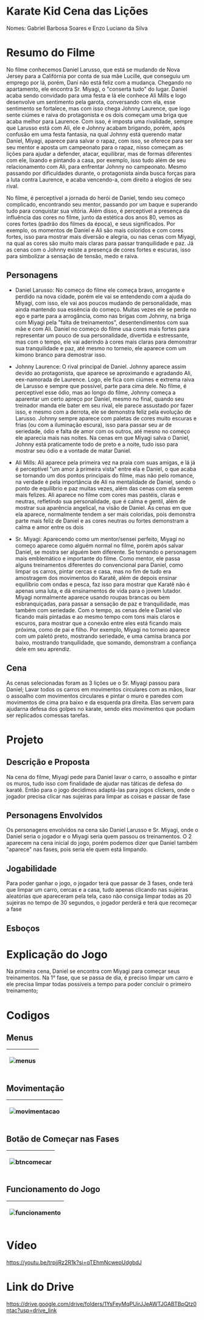 # Karate Kid Cena das Lições
Nomes: Gabriel Barbosa Soares e Enzo Luciano da Silva

# Resumo do Filme

No filme conhecemos Daniel Larusso, que está se mudando de Nova Jersey para a Califórnia por conta de sua mãe Lucille, que conseguiu um emprego por lá, porém, Dani não está feliz com a mudança. Chegando no apartamento, ele encontra Sr. Miyagi, o "conserta tudo" do lugar. Daniel acaba sendo convidado para uma festa e lá ele conhece Ali Mills e logo desenvolve um sentimento pela garota, conversando com ela, esse sentimento se fortalece, mas com isso chega Johnny Laurence, que logo sente ciúmes e raiva do protagonista e os dois começam uma briga que acaba melhor para Laurence. Com isso, é imposta uma rivalidade, sempre que Larusso está com Ali, ele e Johnny acabam brigando, porém, após confusão em uma festa fantasia, na qual Johnny está querendo matar Daniel, Miyagi, aparece para salvar o rapaz, com isso, se oferece para ser seu mentor e aposta um campeonato para o rapaz, nisso começam as lições para ajudar a defender, atacar, equilibrar, mas de formas diferentes com ele, lixando e pintando a casa, por exemplo, isso tudo além de seu relacionamento com Ali, para enfrentar Johnny no campeonato. Mesmo passando por dificuldades durante, o protagonista ainda busca forças para a luta contra Laurence, e acaba vencendo-a, com direito a elogios de seu rival.

No filme, é perceptível a jornada do herói de Daniel, tendo seu começo complicado, encontrando seu mentor, passando por um baque e superando tudo para conquistar sua vitória. Além disso, é perceptível a presença da influência das cores no filme, junto da estética dos anos 80, vemos as cores fortes (padrão dos filmes da época), e seus significados. Por exemplo, os momentos de Daniel e Ali são mais coloridos e com cores fortes, isso para mostrar mais diversão e alegria, ou nas cenas com Miyagi, na qual as cores são muito mais claras para passar tranquilidade e paz. Já as cenas com o Johnny existe a presença de cores fortes e escuras, isso para simbolizar a sensação de tensão, medo e raiva.

## Personagens

- Daniel Larusso: No começo do filme ele começa bravo, arrogante e perdido na nova cidade, porém ele vai se entendendo com a ajuda do Miyagi, com isso, ele vai aos poucos mudando de personalidade, mas ainda mantendo sua essência do começo. Muitas vezes ele se perde no ego e parte para a arrogância, como nas brigas com Johnny, na briga com Miyagi pela "falta de treinamentos", desentendimentos com sua mãe e com Ali.
Daniel no começo do filme usa cores mais fortes para representar um pouco de sua personalidade, divertida e estressante, mas com o tempo, ele vai aderindo à cores mais claras para demonstrar sua tranquilidade e paz, até mesmo no torneio, ele aparece com um kimono branco para demostrar isso.

- Johnny Laurence: O rival principal de Daniel. Johnny aparece assim devido ao protagonista, que aparece se aproximando e agradando Ali, eex-namorada de Laurence. Logo, ele fica com ciúmes e extrema raiva de Larusso e sempre que possível, parte para cima dele. No filme, é perceptível esse ódio, mas ao longo do filme, Johnny começa a aparentar um certo apreço por Daniel, mesmo no final, quando seu treinador manda ele bater em seu rival, ele parece assustado por fazer isso, e mesmo com a derrota, ele se demonstra feliz pela evolução de Larusso.
Johnny sempre aparece com paletas de cores muito escuras e frias (ou com a iluminação escura), isso para passar seu ar de seriedade, ódio e falta de amor com os outros, até mesno no começo ele aparecia mais nas noites. Na cenas em que Miyagi salva o Daniel, Johnny está praticamente todo de preto e a noite, tudo isso para mostrar seu ódio e a vontade de matar Daniel.

- Ali Mills: Ali aparece pela primeira vez na praia com suas amigas, e lá já é perceptível "um amor à primeira vista" entre ela e Daniel, o que acaba se tornando um dos pontos principais do filme, mas não pelo romance, na verdade é pela importância de Ali na mentalidade de Daniel, sendo o ponto de equilíbrio e paz muitas vezes, além das cenas com ela serem mais felizes. 
Ali aparece no filme com cores mas pastéis, claras e neutras, refletindo sua personalidade, que é calma e gentil, além de mostrar sua aparência angelical, na visão de Daniel. As cenas em que ela aparece, normalmente tendem a ser mais coloridas, pois demonstra parte mais feliz de Daniel e as cores neutras ou fortes demonstram a calma e amor entre os dois

- Sr. Miyagi: Aparecendo como um mentor/sensei perfeito, Miyagi no começo aparece como alguém normal no filme, porém após salvar Daniel, se mostra ser alguém bem diferente. Se tornando o personagem mais emblemático e importante do filme. Como mentor, ele passa alguns treinamentos diferentes do convencional para Daniel, como limpar os carros, pintar cercas e casa, mas no fim de tudo era amostragem dos movimentos do Karatê, além de depois ensinar equilíbrio com ondas e pesca, faz isso para mostrar que Karatê não é apenas uma luta, e dá ensinamentos de vida para o jovem lutador. 
Miyagi normalmente aparece usando roupas brancas ou bem esbranquiçadas, para passar a sensação de paz e tranquilidade, mas também com seriedade. Com o tempo, as cenas dele e Daniel vão ficando mais pintadas e ao mesmo tempo com tons mais claros e escuros, para mostrar que a conexão entre eles está ficando mais próxima, como de pai e filho. Por exemplo, Miyagi no torneio aparece com um paletó preto, mostrando seriedade, e uma camisa branca por baixo, mostrando tranquilidade, que somando, demonstram a confiança dele em seu aprendiz.


## Cena

As cenas selecionadas foram as 3 lições ue o Sr. Miyagi passou para Daniel; Lavar todos os carros em movimentos circulares com as mãos, lixar o assoalho com movimentos circulares e pintar o muro e paredes com movimentos de cima pra baixo e da esquerda pra direita. Elas servem para ajudarna defesa dos golpes no karate, sendo eles movimentos que podiam ser replicados comessas tarefas.


# Projeto

## Descrição e Proposta

Na cena do filme, Miyagi pede para Daniel lavar o carro, o assoalho e pintar os muros, tudo isso com finalidade de ajudar nas táticas de defesa do karatê. Então para o jogo decidimos adaptá-las para jogos clickers, onde o jogador precisa clicar nas sujeiras para limpar as coisas e passar de fase

## Personagens Envolvidos 

Os personagens envolvidos na cena são Daniel Larusso e Sr. Miyagi, onde o Daniel seria o jogador e o Miyagi seria quem passou os treinamentos. O 2 aparecem na cena inicial do jogo, porém podemos dizer que Daniel também "aparece" nas fases, pois seria ele quem está limpando.

## Jogabilidade

Para poder ganhar o jogo, o jogador terá que passar de 3 fases, onde terá que limpar um carro, cercas e a casa, tudo apenas clicando nas sujeiras aleatórias que apareceram pela tela, caso não consiga limpar todas as 20 sujeiras no tempo de 30 segundos, o jogador perderá e terá que recomeçar a fase

## Esboços

# Explicação do Jogo

Na primeira cena, Daniel se encontra com Miyagi para começar seus treinamentos. Na 1° fase, que se passa de dia, é preciso limpar um carro e ele precisa limpar todas possiveis a tempo para poder concluir o primeiro treinamento;

# Codigos

## Menus

<table>
<thead>
<th>

 ![menus](https://github.com/user-attachments/assets/1bfa0fcf-b7f7-472f-ab1c-b9961990d6f0)


</th>
</thead>
</table>


## Movimentação

<table>
<thead>
<th>

 ![movimentacao](https://github.com/user-attachments/assets/72923e00-75ba-4b02-af89-f0d92de6cb7c)


</th>
</thead>
</table>

## Botão de Começar nas Fases

<table>
<thead>
<th>

 ![btncomecar](https://github.com/user-attachments/assets/71344b06-a6f6-4bf7-9537-4df0df752adc)


</th>
</thead>
</table>

## Funcionamento do Jogo

<table>
<thead>
<th>

 ![funcionamento](https://github.com/user-attachments/assets/906fe483-fd0b-4a9a-917d-a2236917bbb9)


</th>
</thead>
</table>

# Vídeo
https://youtu.be/trpjjRz2R1k?si=qTEhmNcwepUdgbdJ

# Link do Drive
https://drive.google.com/drive/folders/1YsFeyMqPUirJJeAWTJGABTBpQtz0ntac?usp=drive_link
